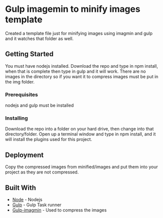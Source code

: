 # Gulp imagemin to minify images template

Created a template file just for minifying images using imagmin and gulp and it watches that folder as well.

## Getting Started

You must have nodejs installed. Download the repo and type in npm install, when that is complete then type in gulp and it will work. There are no images in the directory so if you want it to compress images must be put in the img folder.

### Prerequisites

nodejs and gulp must be installed

### Installing

Download the repo into a folder on your hard drive, then change into that directory/folder. Open up a terminal window and type in npm install, and it will install the plugins used for this project.

## Deployment

Copy the compressed images from minified/images and put them into your project as they are not compressed.

## Built With

* [Node](https://nodejs.org/en/) - Nodejs
* [Gulp](https://gulpjs.com/) - Gulp Task runner
* [Gulp-imagmin](https://www.npmjs.com/package/gulp-imagemin) - Used to compress the images 
